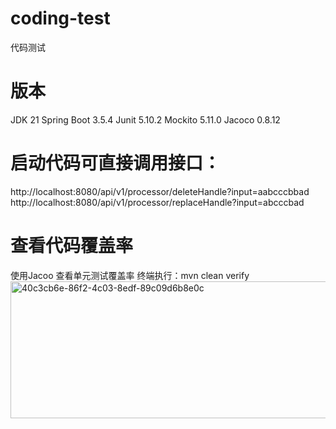 # coding-test
代码测试

# 版本
JDK 21
Spring Boot 3.5.4
Junit 5.10.2
Mockito 5.11.0
Jacoco 0.8.12

# 启动代码可直接调用接口：
http://localhost:8080/api/v1/processor/deleteHandle?input=aabcccbbad <br/>
http://localhost:8080/api/v1/processor/replaceHandle?input=abcccbad

# 查看代码覆盖率
使用Jacoo 查看单元测试覆盖率
终端执行：mvn clean verify
<img width="1134" height="219" alt="40c3cb6e-86f2-4c03-8edf-89c09d6b8e0c" src="https://github.com/user-attachments/assets/2f67c865-5272-4445-a171-196cdafbb513" />
